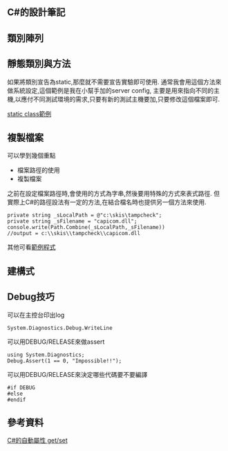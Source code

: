 C#的設計筆記
----------


## 類別陣列



## 靜態類別與方法
如果將類別宣告為static,那麼就不需要宣告實驗即可使用. 通常我會用這個方法來做系統設定,這個範例是我在小幫手加的server config, 主要是用來指向不同的主機,以應付不同測試環境的需求,只要有新的測試主機要加,只要修改這個檔案即可.

[static class範例](https://bitbucket.org/tony62101/skis/src/c5b5d811bad270c1eb9b9766bc0c1e9168d3fcf0/%E7%AF%84%E4%BE%8B%E7%A8%8B%E5%BC%8F/static%20class%E7%AF%84%E4%BE%8B/ServerConfig.cs?at=master)


## 複製檔案

可以學到幾個重點

- 檔案路徑的使用
- 複製檔案

之前在設定檔案路徑時,會使用的方式為字串,然後要用特殊的方式來表式路徑. 但實際上C#的路徑設法有一定的方法,在結合檔名時也提供另一個方法來使用.

```
private string _sLocalPath = @"c:\skis\tampcheck";
private string _sFilename = "capicom.dll";
console.write(Path.Combine(_sLocalPath,_sFilename))
//output = c:\\skis\\tampcheck\\capicom.dll
```

其他可看[範例程式](https://github.com/mrtony/mvc/blob/master/example/%E8%A4%87%E8%A3%BD%E6%AA%94%E6%A1%88%E7%9A%84%E7%AF%84%E4%BE%8B/FileCopy.cs)


## 建構式


## Debug技巧

可以在主控台印出log

	System.Diagnostics.Debug.WriteLine
可以用DEBUG/RELEASE來做assert

	using System.Diagnostics;
	Debug.Assert(1 == 0, "Impossible!!");
可以用DEBUG/RELEASE來決定哪些代碼要不要編譯

	#if DEBUG
	#else
	#endif

## 參考資料
[C#的自動屬性 get/set](http://alansong.pixnet.net/blog/post/55999534-c%23-get-set-%E5%8F%8A%E8%87%AA%E5%8B%95%E5%B1%AC%E6%80%A7)


